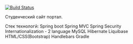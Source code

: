 [![Build Status](https://travis-ci.org/WitoldJnc/students-web-app.svg?branch=master)](https://travis-ci.org/WitoldJnc/students-web-app)

Студенческий сайт портал.

Стек технологй:
Spring boot
Spring MVC
Spring Security
Internationalization - 2 language
MySQL
Hibernate
Liquibase
HTML/CSS(Bootstrap)
Handlebars
Gradle

  
